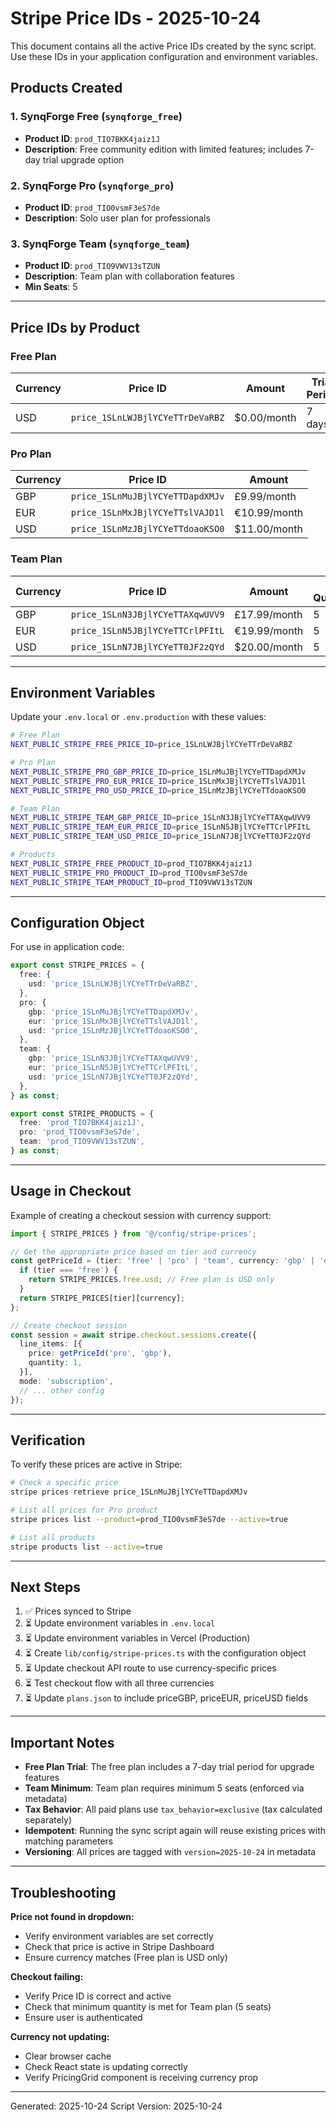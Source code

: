 # Stripe Price IDs - 2025-10-24

This document contains all the active Price IDs created by the sync script.
Use these IDs in your application configuration and environment variables.

## Products Created

### 1. SynqForge Free (`synqforge_free`)
- **Product ID**: `prod_TIO7BKK4jaiz1J`
- **Description**: Free community edition with limited features; includes 7-day trial upgrade option

### 2. SynqForge Pro (`synqforge_pro`)
- **Product ID**: `prod_TIO0vsmF3eS7de`
- **Description**: Solo user plan for professionals

### 3. SynqForge Team (`synqforge_team`)
- **Product ID**: `prod_TIO9VWV13sTZUN`
- **Description**: Team plan with collaboration features
- **Min Seats**: 5

---

## Price IDs by Product

### Free Plan
| Currency | Price ID | Amount | Trial Period |
|----------|----------|--------|--------------|
| USD | `price_1SLnLWJBjlYCYeTTrDeVaRBZ` | $0.00/month | 7 days |

### Pro Plan  
| Currency | Price ID | Amount |
|----------|----------|--------|
| GBP | `price_1SLnMuJBjlYCYeTTDapdXMJv` | £9.99/month |
| EUR | `price_1SLnMxJBjlYCYeTTslVAJD1l` | €10.99/month |
| USD | `price_1SLnMzJBjlYCYeTTdoaoKSO0` | $11.00/month |

### Team Plan
| Currency | Price ID | Amount | Min Quantity |
|----------|----------|--------|--------------|
| GBP | `price_1SLnN3JBjlYCYeTTAXqwUVV9` | £17.99/month | 5 |
| EUR | `price_1SLnN5JBjlYCYeTTCrlPFItL` | €19.99/month | 5 |
| USD | `price_1SLnN7JBjlYCYeTT0JF2zQYd` | $20.00/month | 5 |

---

## Environment Variables

Update your `.env.local` or `.env.production` with these values:

```bash
# Free Plan
NEXT_PUBLIC_STRIPE_FREE_PRICE_ID=price_1SLnLWJBjlYCYeTTrDeVaRBZ

# Pro Plan
NEXT_PUBLIC_STRIPE_PRO_GBP_PRICE_ID=price_1SLnMuJBjlYCYeTTDapdXMJv
NEXT_PUBLIC_STRIPE_PRO_EUR_PRICE_ID=price_1SLnMxJBjlYCYeTTslVAJD1l
NEXT_PUBLIC_STRIPE_PRO_USD_PRICE_ID=price_1SLnMzJBjlYCYeTTdoaoKSO0

# Team Plan
NEXT_PUBLIC_STRIPE_TEAM_GBP_PRICE_ID=price_1SLnN3JBjlYCYeTTAXqwUVV9
NEXT_PUBLIC_STRIPE_TEAM_EUR_PRICE_ID=price_1SLnN5JBjlYCYeTTCrlPFItL
NEXT_PUBLIC_STRIPE_TEAM_USD_PRICE_ID=price_1SLnN7JBjlYCYeTT0JF2zQYd

# Products
NEXT_PUBLIC_STRIPE_FREE_PRODUCT_ID=prod_TIO7BKK4jaiz1J
NEXT_PUBLIC_STRIPE_PRO_PRODUCT_ID=prod_TIO0vsmF3eS7de
NEXT_PUBLIC_STRIPE_TEAM_PRODUCT_ID=prod_TIO9VWV13sTZUN
```

---

## Configuration Object

For use in application code:

```typescript
export const STRIPE_PRICES = {
  free: {
    usd: 'price_1SLnLWJBjlYCYeTTrDeVaRBZ',
  },
  pro: {
    gbp: 'price_1SLnMuJBjlYCYeTTDapdXMJv',
    eur: 'price_1SLnMxJBjlYCYeTTslVAJD1l',
    usd: 'price_1SLnMzJBjlYCYeTTdoaoKSO0',
  },
  team: {
    gbp: 'price_1SLnN3JBjlYCYeTTAXqwUVV9',
    eur: 'price_1SLnN5JBjlYCYeTTCrlPFItL',
    usd: 'price_1SLnN7JBjlYCYeTT0JF2zQYd',
  },
} as const;

export const STRIPE_PRODUCTS = {
  free: 'prod_TIO7BKK4jaiz1J',
  pro: 'prod_TIO0vsmF3eS7de',
  team: 'prod_TIO9VWV13sTZUN',
} as const;
```

---

## Usage in Checkout

Example of creating a checkout session with currency support:

```typescript
import { STRIPE_PRICES } from '@/config/stripe-prices';

// Get the appropriate price based on tier and currency
const getPriceId = (tier: 'free' | 'pro' | 'team', currency: 'gbp' | 'eur' | 'usd') => {
  if (tier === 'free') {
    return STRIPE_PRICES.free.usd; // Free plan is USD only
  }
  return STRIPE_PRICES[tier][currency];
};

// Create checkout session
const session = await stripe.checkout.sessions.create({
  line_items: [{
    price: getPriceId('pro', 'gbp'),
    quantity: 1,
  }],
  mode: 'subscription',
  // ... other config
});
```

---

## Verification

To verify these prices are active in Stripe:

```bash
# Check a specific price
stripe prices retrieve price_1SLnMuJBjlYCYeTTDapdXMJv

# List all prices for Pro product
stripe prices list --product=prod_TIO0vsmF3eS7de --active=true

# List all products
stripe products list --active=true
```

---

## Next Steps

1. ✅ Prices synced to Stripe
2. ⏳ Update environment variables in `.env.local`
3. ⏳ Update environment variables in Vercel (Production)
4. ⏳ Create `lib/config/stripe-prices.ts` with the configuration object
5. ⏳ Update checkout API route to use currency-specific prices
6. ⏳ Test checkout flow with all three currencies
7. ⏳ Update `plans.json` to include priceGBP, priceEUR, priceUSD fields

---

## Important Notes

- **Free Plan Trial**: The free plan includes a 7-day trial period for upgrade features
- **Team Minimum**: Team plan requires minimum 5 seats (enforced via metadata)
- **Tax Behavior**: All paid plans use `tax_behavior=exclusive` (tax calculated separately)
- **Idempotent**: Running the sync script again will reuse existing prices with matching parameters
- **Versioning**: All prices are tagged with `version=2025-10-24` in metadata

---

## Troubleshooting

**Price not found in dropdown:**
- Verify environment variables are set correctly
- Check that price is active in Stripe Dashboard
- Ensure currency matches (Free plan is USD only)

**Checkout failing:**
- Verify Price ID is correct and active
- Check that minimum quantity is met for Team plan (5 seats)
- Ensure user is authenticated

**Currency not updating:**
- Clear browser cache
- Check React state is updating correctly
- Verify PricingGrid component is receiving currency prop

---

Generated: 2025-10-24
Script Version: 2025-10-24

